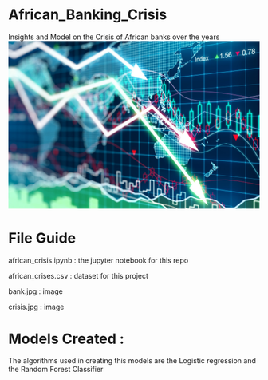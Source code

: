 # African_Banking_Crisis
Insights and Model on the Crisis of African banks over the years
![](stock.jpg)


# File Guide

african_crisis.ipynb : the jupyter notebook for this repo

african_crises.csv : dataset for this project

bank.jpg : image 

crisis.jpg : image

# Models Created :

The algorithms used in creating this models are the 
Logistic regression 
and the Random Forest Classifier 
